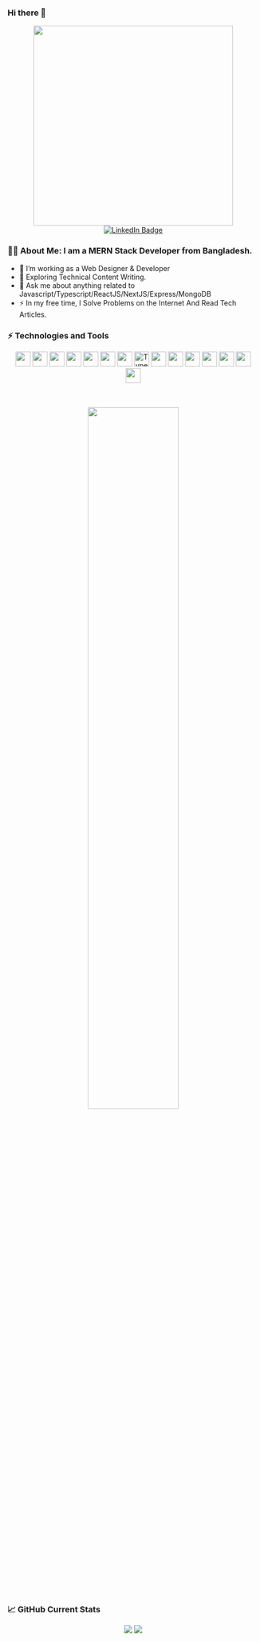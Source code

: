 ### Hi there 👋

<!--
**AhshanHabib26/AhshanHabib26** is a ✨ _special_ ✨ repository because its `README.md` (this file) appears on your GitHub profile.

Here are some ideas to get you started:

- 🔭 I’m currently working on ...
- 🌱 I’m currently learning ...
- 👯 I’m looking to collaborate on ...
- 🤔 I’m looking for help with ...
- 💬 Ask me about ...
- 📫 How to reach me: ...
- 😄 Pronouns: ...
- ⚡ Fun fact: ...




-->

<div id="header" align="center">
  <img src="https://media.giphy.com/media/qgQUggAC3Pfv687qPC/giphy.gif" width="400"/>
</div>


<div id="badges" align='center'>
  <a href="https://www.linkedin.com/in/ahshanhabib26/">
    <img src="https://img.shields.io/badge/LinkedIn-blue?style=for-the-badge&logo=linkedin&logoColor=white" alt="LinkedIn Badge"/>
  </a>
</div>


### :man_technologist: About Me: I am a MERN Stack Developer from  Bangladesh.

- :telescope: I’m working as a Web Designer & Developer
- :seedling: Exploring Technical Content Writing.
- 💬 Ask me about anything related to Javascript/Typescript/ReactJS/NextJS/Express/MongoDB
- :zap: In my free time, I Solve Problems on the Internet And Read Tech Articles.
  

### ⚡ Technologies and Tools

<div align='center'>
<img src="https://img.shields.io/badge/HTML5-E34F26?style=for-the-badge&logo=html5&logoColor=white" height="30"/> 
<img src="https://img.shields.io/badge/CSS3-1572B6?style=for-the-badge&logo=css3&logoColor=white" height="30"/> 
<img src="https://img.shields.io/badge/Sass-CC6699?style=for-the-badge&logo=sass&logoColor=white" height="30"/> 
<img src="https://img.shields.io/badge/Bootstrap-563D7C?style=for-the-badge&logo=bootstrap&logoColor=white" height="30"/> 
<img src="https://img.shields.io/badge/Tailwind_CSS-38B2AC?style=for-the-badge&logo=tailwind-css&logoColor=white" height="30"/>
<img src="https://img.shields.io/badge/Material--UI-0081CB?style=for-the-badge&logo=material-ui&logoColor=white" height="30"/> 
<img src="https://img.shields.io/badge/javascript-F7DF1E.svg?&style=for-the-badge&logo=javascript&logoColor=white" height="30"/>  
<img alt="TypeScript" src="https://img.shields.io/badge/-TypeScript-007ACC?style=flat-square&logo=typescript&logoColor=white" height="30" />
<img src="https://img.shields.io/badge/React-20232A?style=for-the-badge&logo=react&logoColor=61DAFB" height="30"/> 
<img src="https://img.shields.io/badge/React_Router-CA4245?style=for-the-badge&logo=react-router&logoColor=white" height="30"/> 
<img src="https://img.shields.io/badge/firebase-FFCA28.svg?&style=for-the-badge&logo=firebase&logoColor=white" height="30"/> 
<img src="https://img.shields.io/badge/Node.js-43853D?style=for-the-badge&logo=node.js&logoColor=white" height="30"/> 
<img src=" https://img.shields.io/badge/MongoDB-4EA94B?style=for-the-badge&logo=mongodb&logoColor=white" height="30"/>
<img src="https://img.shields.io/badge/Netlify-00C7B7?style=for-the-badge&logo=netlify&logoColor=white" height="30"/> 
<img src="https://img.shields.io/badge/Heroku-430098?style=for-the-badge&logo=heroku&logoColor=white" height="30"/> 
</div>

<br />
<br />
<p align="center">
  <img width="60%" src="https://github-readme-streak-stats.herokuapp.com/?user=AhshanHabib26&background=1a2331&sideNums=FFFFFF&sideLabels=9A9A9A&currStreakNum=FB8C00&dates=6E6E6E" />
</p>

<br/>

### :chart_with_upwards_trend: GitHub Current Stats
<p align="center">
 <img   src="https://github-readme-stats.vercel.app/api?username=AhshanHabib26&show_icons=true&count_private=true&theme=dracula" />
<img   src="https://github-readme-stats.vercel.app/api/top-langs/?username=AhshanHabib26&layout=compact&count_private=true&theme=dracula" />
</p>
